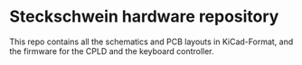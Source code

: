 # Steckschwein hardware repository

This repo contains all the schematics and PCB layouts in KiCad-Format, and the firmware for the CPLD and the keyboard controller.